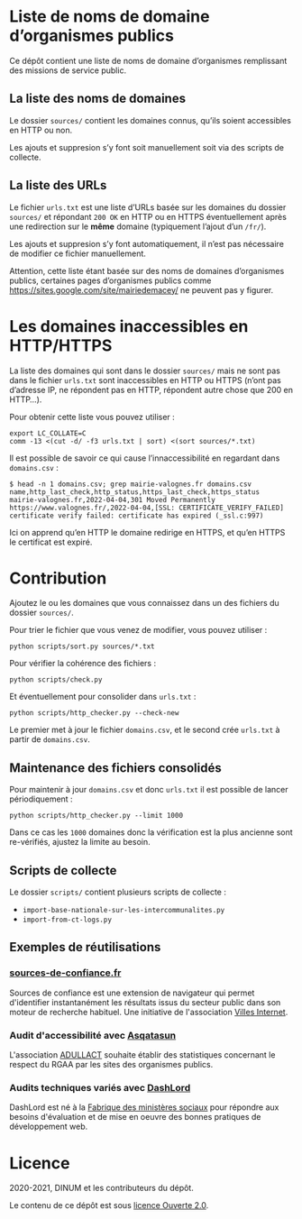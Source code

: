 # Liste de noms de domaine d’organismes publics

Ce dépôt contient une liste de noms de domaine d’organismes
remplissant des missions de service public.


## La liste des noms de domaines

Le dossier `sources/` contient les domaines connus, qu’ils soient
accessibles en HTTP ou non.

Les ajouts et suppresion s’y font soit manuellement soit via des
scripts de collecte.


## La liste des URLs

Le fichier `urls.txt` est une liste d’URLs basée sur les domaines du
dossier `sources/` et répondant `200 OK` en HTTP ou en HTTPS
éventuellement après une redirection sur le **même** domaine
(typiquement l’ajout d’un `/fr/`).

Les ajouts et suppresion s’y font automatiquement, il n’est pas
nécessaire de modifier ce fichier manuellement.

Attention, cette liste étant basée sur des noms de domaines
d’organismes publics, certaines pages d’organismes publics comme
https://sites.google.com/site/mairiedemacey/ ne peuvent pas y figurer.


# Les domaines inaccessibles en HTTP/HTTPS

La liste des domaines qui sont dans le dossier `sources/` mais ne sont
pas dans le fichier `urls.txt` sont inaccessibles en HTTP ou HTTPS
(n’ont pas d’adresse IP, ne répondent pas en HTTP, répondent autre
chose que 200 en HTTP…).

Pour obtenir cette liste vous pouvez utiliser :

    export LC_COLLATE=C
    comm -13 <(cut -d/ -f3 urls.txt | sort) <(sort sources/*.txt)

Il est possible de savoir ce qui cause l’innaccessibilité en regardant
dans `domains.csv` :

    $ head -n 1 domains.csv; grep mairie-valognes.fr domains.csv
    name,http_last_check,http_status,https_last_check,https_status
    mairie-valognes.fr,2022-04-04,301 Moved Permanently https://www.valognes.fr/,2022-04-04,[SSL: CERTIFICATE_VERIFY_FAILED] certificate verify failed: certificate has expired (_ssl.c:997)

Ici on apprend qu’en HTTP le domaine redirige en HTTPS, et qu’en HTTPS
le certificat est expiré.


# Contribution

Ajoutez le ou les domaines que vous connaissez dans un des fichiers du
dossier `sources/`.

Pour trier le fichier que vous venez de modifier, vous pouvez utiliser :

    python scripts/sort.py sources/*.txt

Pour vérifier la cohérence des fichiers :

    python scripts/check.py

Et éventuellement pour consolider dans `urls.txt` :

    python scripts/http_checker.py --check-new

Le premier met à jour le fichier `domains.csv`, et le second crée
`urls.txt` à partir de `domains.csv`.


## Maintenance des fichiers consolidés

Pour maintenir à jour `domains.csv` et donc `urls.txt` il est possible
de lancer périodiquement :

    python scripts/http_checker.py --limit 1000

Dans ce cas les `1000` domaines donc la vérification est la plus
ancienne sont re-vérifiés, ajustez la limite au besoin.


## Scripts de collecte

Le dossier `scripts/` contient plusieurs scripts de collecte :

- `import-base-nationale-sur-les-intercommunalites.py`
- `import-from-ct-logs.py`


## Exemples de réutilisations

### [sources-de-confiance.fr](https://sources-de-confiance.fr)

Sources de confiance est une extension de navigateur qui permet d'identifier instantanément les résultats issus du secteur public dans son moteur de recherche habituel. Une initiative de l'association [Villes Internet](https://villes-internet.net).

### Audit d'accessibilité avec [Asqatasun](https://adullact.org/service-en-ligne-asqatasun)

L'association [ADULLACT](https://adullact.org/) souhaite établir des statistiques concernant le respect du RGAA par les sites des organismes publics.

### Audits techniques variés avec [DashLord](https://dashlord.incubateur.net/intro/)

DashLord est né à la [Fabrique des ministères sociaux](https://fabrique.social.gouv.fr/) pour répondre aux besoins d'évaluation et de mise en oeuvre des bonnes pratiques de développement web.


# Licence

2020-2021, DINUM et les contributeurs du dépôt.

Le contenu de ce dépôt est sous [licence Ouverte 2.0](LICENCE.md).
